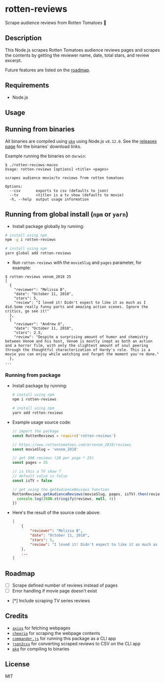 # rotten-reviews

Scrape audience reviews from Rotten Tomatoes 🍅

## Description

This Node.js scrapes Rotten Tomatoes audience reviews pages and scrapes the
contents by getting the reviewer name, date, total stars, and review excerpt.

Future features are listed on the [roadmap](#roadmap).

## Requirements

- Node.js

## Usage

## Running from binaries

All binaries are compiled using [`pkg`](https://github.com/zeit/pkg) using Node.js `v8.12.0`.
See the [releases page](https://github.com/grikomsn/rotten-reviews/releases) for the binaries' download links.

Example running the binaries on `darwin`:

```console
$ ./rotten-reviews-macos
Usage: rotten-reviews [options] <title> <pages>

scrapes audience movie/tv reviews from rotten tomatoes

Options:
  --csv       exports to csv (defaults to json)
  --tv        <title> is a tv show (defaults to movie)
  -h, --help  output usage information
```

## Running from global install (`npm` or `yarn`)

- Install package globally by running:

```sh
# install using npm
npm -g i rotten-reviews

# install using npm
yarn global add rotten-reviews
```

- Run `rotten-reviews` with the `movieSlug` and `pages` parameter, for example:

```console
$ rotten-reviews venom_2018 25
[
  {
    "reviewer": "Melissa B",
    "date": "October 11, 2018",
    "stars": 5,
    "review": "I loved it! Didn't expect to like it as much as I did.Some really funny parts and amazing action scenes. Ignore the critics, go see it!"
  },
  {
    "reviewer": "Andrew O",
    "date": "October 11, 2018",
    "stars": 2.5,
    "review": "Despite a surprising amount of humor and chemistry between Venom and his host, Venom is mostly inept as both an action and a horror film, with only the slightest amount of soul peering through the thoughtful characterization of Hardy's role. This is a movie you can enjoy while watching and forget the moment you're done."
  },
...
```

### Running from package

- Install package by running:

  ```sh
  # install using npm
  npm i rotten-reviews

  # install using npm
  yarn add rotten-reviews
  ```

- Example usage source code:

  ```js
  // import the package
  const RottenReviews = require('rotten-reviews')

  // https://www.rottentomatoes.com/m/venom_2018/reviews
  const movieSlug = 'venom_2018'

  // get 500 reviews (20 per page * 25)
  const pages = 25

  // is this a TV show ?
  // default value is false
  const isTV = false

  // get using the getAudienceReviews function
  RottenReviews.getAudienceReviews(movieSlug, pages, isTV).then(reviews => {
    console.log(JSON.stringify(reviews, null, 4))
  })
  ```

- Here's the result of the source code above:

  ```json
  [
      {
          "reviewer": "Melissa B",
          "date": "October 11, 2018",
          "stars": 5,
          "review": "I loved it! Didn't expect to like it as much as I did.Some really funny parts and amazing action scenes. Ignore the critics, go see it!"
      },
      ...
  ]
  ```

## Roadmap

- [ ] Scrape defined number of reviews instead of pages
- [ ] Error handling if movie page doesn't exist
- [*] Include scraping TV series reviews

## Credits

- [`axios`](https://github.com/axios/axios) for fetching webpages
- [`cheerio`](https://github.com/cheeriojs/cheerio) for scraping the webpage contents
- [`commander.js`](https://github.com/tj/commander.js) for running this package as a CLI app
- [`json2csv`](https://github.com/zemirco/json2csv) for converting scraped reviews to CSV on the CLI app
- [`pkg`](https://github.com/zeit/pkg) for compiling to binaries

## License

MIT
